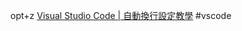 opt+z
[Visual Studio Code | 自動換行設定教學](https://medium.com/@l0418ya26/visual-studio-code-%E8%87%AA%E5%8B%95%E6%8F%9B%E8%A1%8C%E8%A8%AD%E5%AE%9A%E6%95%99%E5%AD%B8-35c0732bb83e)
#vscode